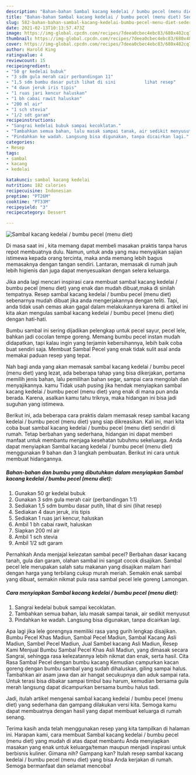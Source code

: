```yaml
---
description: "Bahan-bahan Sambal kacang kedelai / bumbu pecel (menu diet) Sederhana Untuk Jualan"
title: "Bahan-bahan Sambal kacang kedelai / bumbu pecel (menu diet) Sederhana Untuk Jualan"
slug: 582-bahan-bahan-sambal-kacang-kedelai-bumbu-pecel-menu-diet-sederhana-untuk-jualan
date: 2021-02-13T10:13:57.473Z
image: https://img-global.cpcdn.com/recipes/7deea0cbec4ebc83/680x482cq70/sambal-kacang-kedelai-bumbu-pecel-menu-diet-foto-resep-utama.jpg
thumbnail: https://img-global.cpcdn.com/recipes/7deea0cbec4ebc83/680x482cq70/sambal-kacang-kedelai-bumbu-pecel-menu-diet-foto-resep-utama.jpg
cover: https://img-global.cpcdn.com/recipes/7deea0cbec4ebc83/680x482cq70/sambal-kacang-kedelai-bumbu-pecel-menu-diet-foto-resep-utama.jpg
author: Harold King
ratingvalue: 4
reviewcount: 15
recipeingredient:
- "50 gr kedelai bubuk"
- "3 sdm gula merah cair perbandingan 11"
- "1,5 sdm bumbu dasar putih lihat di sini           lihat resep"
- "4 daun jeruk iris tipis"
- "1 ruas jari kencur haluskan"
- "1 bh cabai rawit haluskan"
- "200 ml air"
- "1 sch stevia"
- "1/2 sdt garam"
recipeinstructions:
- "Sangrai kedelai bubuk sampai kecoklatan."
- "Tambahkan semua bahan, lalu masak sampai tanak, air sedikit menyusut"
- "Pindahkan ke wadah. Langsung bisa digunakan, tanpa dicairkan lagi."
categories:
- Resep
tags:
- sambal
- kacang
- kedelai

katakunci: sambal kacang kedelai 
nutrition: 182 calories
recipecuisine: Indonesian
preptime: "PT26M"
cooktime: "PT33M"
recipeyield: "3"
recipecategory: Dessert

---
```



![Sambal kacang kedelai / bumbu pecel (menu diet)](https://img-global.cpcdn.com/recipes/7deea0cbec4ebc83/680x482cq70/sambal-kacang-kedelai-bumbu-pecel-menu-diet-foto-resep-utama.jpg)

Di masa  saat ini , kita memang dapat membeli masakan praktis tanpa harus repot membuatnya dulu. Namun, untuk anda yang mau menyajikan sajian istimewa kepada orang tercinta, maka anda memang lebih bagus memasaknya dengan tangan sendiri. Lantaran, memasak di rumah jauh lebih higienis dan juga dapat menyesuaikan dengan selera keluarga.

Jika anda lagi mencari inspirasi cara membuat sambal kacang kedelai / bumbu pecel (menu diet) yang enak dan mudah dibuat,maka di sinilah tempatnya. Resep sambal kacang kedelai / bumbu pecel (menu diet)  sebenarnya mudah dibuat jika anda mengerjakannya dengan teliti. Tapi, anda tidak usah cemas akan gagal dalam melakukannya 
karena di artikel ini kita akan mengulas sambal kacang kedelai / bumbu pecel (menu diet) dengan hati-hati.  

Bumbu sambal ini sering dijadikan pelengkap untuk pecel sayur, pecel lele, bahkan jadi cocolan tempe goreng. Memang bumbu pecel instan mudah didapatkan, tapi kalau ingin yang terjamin kebersihannya, lebih baik coba buat sendiri saja. Membuat Sambal Pecel yang enak tidak sulit asal anda memakai paduan resep yang tepat.

Nah bagi anda yang akan memasak sambal kacang kedelai / bumbu pecel (menu diet) yang lezat, ada beberapa tahap yang bisa dikerjakan, pertama memilih jenis bahan, lalu pemilihan bahan segar, sampai cara mengolah dan menyajikannya. kamu Tidak usah pusing jika hendak menyiapkan sambal kacang kedelai / bumbu pecel (menu diet) yang enak di mana pun anda berada. Karena, asalkan kamu  tahu triknya, maka hidangan ini bisa jadi suguhan yang istimewa.

Berikut ini, ada beberapa cara praktis  dalam memasak resep sambal kacang kedelai / bumbu pecel (menu diet) yang siap dikreasikan. Kali ini, mari kita coba buat sambal kacang kedelai / bumbu pecel (menu diet) sendiri di rumah. Tetap berbahan yang sederhana, hidangan ini dapat memberi manfaat untuk membantu menjaga kesehatan tubuhmu sekeluarga. Anda dapat menyiapkan Sambal kacang kedelai / bumbu pecel (menu diet) menggunakan 9 bahan dan 3 langkah pembuatan. Berikut ini cara untuk membuat hidangannya.

<!--inarticleads1-->

##### Bahan-bahan dan bumbu yang dibutuhkan dalam menyiapkan Sambal kacang kedelai / bumbu pecel (menu diet):

1. Gunakan 50 gr kedelai bubuk
1. Gunakan 3 sdm gula merah cair (perbandingan 1:1)
1. Sediakan 1,5 sdm bumbu dasar putih, lihat di sini           (lihat resep)
1. Sediakan 4 daun jeruk, iris tipis
1. Sediakan 1 ruas jari kencur, haluskan
1. Ambil 1 bh cabai rawit, haluskan
1. Siapkan 200 ml air
1. Ambil 1 sch stevia
1. Ambil 1/2 sdt garam


Pernahkah Anda menjajal kelezatan sambal pecel? Berbahan dasar kacang tanah, gula dan garam, olahan sambal ini sangat cocok disajikan. Sambal pecel lele merupakan salah satu makanan yang disajikan malam hari dengan harga yang terbilang cukup murah meriah. Semakin enak sambal yang dibuat, semakin nikmat pula rasa sambal pecel lele goreng Lamongan. 

<!--inarticleads2-->

##### Cara menyiapkan Sambal kacang kedelai / bumbu pecel (menu diet):

1. Sangrai kedelai bubuk sampai kecoklatan.
1. Tambahkan semua bahan, lalu masak sampai tanak, air sedikit menyusut
1. Pindahkan ke wadah. Langsung bisa digunakan, tanpa dicairkan lagi.


Apa lagi jika lele gorengnya memiliki rasa yang gurih lengkap disajikan. Bumbu Pecel Khas Madiun, Sambal Pecel Madiun, Sambal Kacang Asli Madiun, Sambel Pecel Madiun, Jual Sambel kacang Asli Madiun, Resep Kami Menjual Bumbu Sambal Pecel Khas Asli Madiun, yang dimasak secara Sangrai, sehingga rasa kelezatannya lebih nikmat dan enak, serta hasil. Cita Rasa Sambal Pecel dengan bumbu kacang Kemudian campurkan kacan goreng dengan bumbu sambal yang sudah dihaluskan, giling sampai halus. Tambahkan air asam jawa dan air hangat secukupnya dan aduk sampai rata. Untuk terasi bisa dibakar sampai timbul bau harum, kemudian bersama gula merah langsung dapat dicampurkan bersama bumbu halus tadi. 

Jadi, itulah artikel mengenai  sambal kacang kedelai / bumbu pecel (menu diet)  yang sederhana dan gampang dilakukan versi kita. Semoga kamu dapat membuatnya dengan hasil yang dapat membuat keluarga di rumah senang. 

Terima kasih anda telah menggunakan resep yang kita tampilkan di halaman ini. Harapan kami, cara membuat  Sambal kacang kedelai / bumbu pecel (menu diet) yang mudah di atas dapat membantu Anda menyiapkan masakan yang enak untuk keluarga/teman maupun menjadi inspirasi untuk berbisnis kuliner. Gimana nih? Gampang kan? Itulah resep sambal kacang kedelai / bumbu pecel (menu diet) yang bisa Anda kerjakan di rumah. Semoga bermanfaat dan selamat mencoba!


